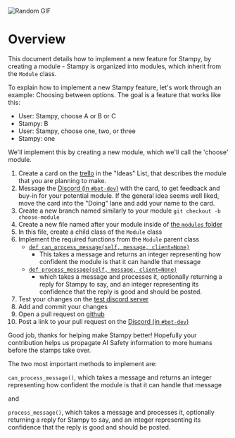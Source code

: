![Random GIF](https://media.giphy.com/media/ZVik7pBtu9dNS/giphy.gif)
# Overview

This document details how to implement a new feature for Stampy, by creating a module - Stampy is organized into modules, which inherit from the `Module` class.

To explain how to implement a new Stampy feature, let's work through an example: Choosing between options. The goal is a feature that works like this:

- User: Stampy, choose A or B or C  
- Stampy: B  
- User: Stampy, choose one, two, or three  
- Stampy: one  

We'll implement this by creating a new module, which we'll call the 'choose' module.

1. Create a card on the [trello](https://trello.com/b/LBmYgkes/stampy) in the "Ideas" List, that describes the module that you are planning to make.
1. Message the [Discord (in `#bot-dev`)](https://discord.com/channels/677546901339504640/758062805810282526) with the card, to get feedback and buy-in for your potential module. If the general idea seems well liked, move the card into the "Doing" lane and add your name to the card.
1. Create a new branch named similarly to your module `git checkout -b choose-module`
1. Create a new file named after your module inside of [the `modules` folder](https://github.com/robertskmiles/stampy/tree/master/modules)
1. In this file, create a child class of the `Module` class
1. Implement the required functions from the `Module` parent class
    - [`def can_process_message(self, message, client=None)`](https://github.com/robertskmiles/stampy/blob/master/modules/module.py#L17)
        - This takes a message and returns an integer representing how confident the module is that it can handle that message
    - [`def process_message(self, message, client=None)`](https://github.com/robertskmiles/stampy/blob/master/modules/module.py#L46)
        - which takes a message and processes it, optionally returning a reply for Stampy to say, and an integer representing its confidence that the reply is good and should be posted.
1. Test your changes on the [test discord server](https://discord.com/channels/783123903382814720/783123903382814723)
1. Add and commit your changes
1. Open a pull request on [github](https://github.com/robertskmiles/stampy/pulls)
1. Post a link to your pull request on the [Discord (in `#bot-dev`)](https://discord.com/channels/677546901339504640/758062805810282526)

Good job, thanks for helping make Stampy better! Hopefully your contribution helps us propagate AI Safety information to more humans before the stamps take over.









The two most important methods to implement are:

`can_process_message()`, which takes a message and returns an integer representing how confident the module is that it can handle that message

and

`process_message()`, which takes a message and processes it, optionally returning a reply for Stampy to say, and an integer representing its confidence that the reply is good and should be posted.